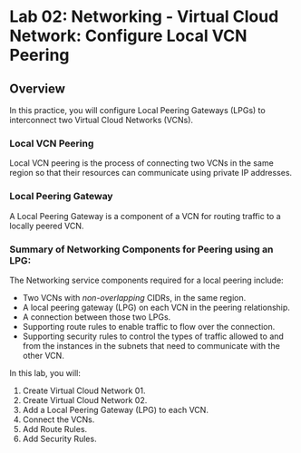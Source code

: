 # Lab 02: Networking - Virtual Cloud Network: Configure Local VCN Peering

## Overview

In this practice, you will configure Local Peering Gateways (LPGs) to interconnect two Virtual Cloud Networks (VCNs).

### Local VCN Peering

Local VCN peering is the process of connecting two VCNs in the same region so that their resources can communicate using private IP addresses.

### Local Peering Gateway

A Local Peering Gateway is a component of a VCN for routing traffic to a locally peered VCN.

### Summary of Networking Components for Peering using an LPG:

The Networking service components required for a local peering include:

- Two VCNs with _non-overlapping_ CIDRs, in the same region.
- A local peering gateway (LPG) on each VCN in the peering relationship.
- A connection between those two LPGs.
- Supporting route rules to enable traffic to flow over the connection.
- Supporting security rules to control the types of traffic allowed to and from the instances in the subnets that need to communicate with the other VCN.

In this lab, you will:

1. Create Virtual Cloud Network 01.
1. Create Virtual Cloud Network 02.
1. Add a Local Peering Gateway (LPG) to each VCN.
1. Connect the VCNs.
1. Add Route Rules.
1. Add Security Rules.

